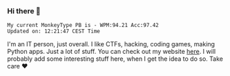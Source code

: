 ### Hi there 👋
<!-- PB START -->
```
My current MonkeyType PB is - WPM:94.21 Acc:97.42
Updated on: 12:21:47 CEST Time
```
<!-- PB END -->
I'm an IT person, just overall. I like CTFs, hacking, coding games, making Python apps. Just a lot of stuff.
You can check out my website [here](https://skill3472.github.io/).
I will probably add some interesting stuff here, when I get the idea to do so. Take care ❤️
